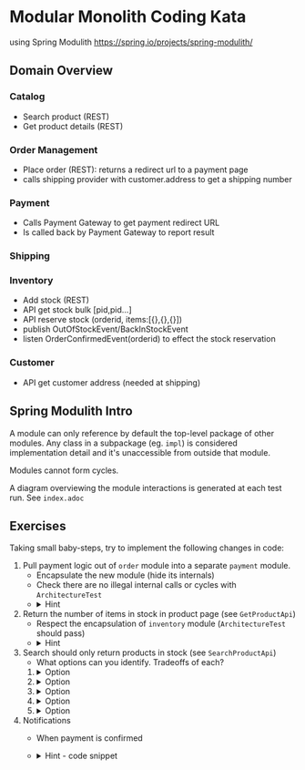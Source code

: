 # Modular Monolith Coding Kata
using Spring Modulith https://spring.io/projects/spring-modulith/

## Domain Overview

### Catalog

- Search product (REST)
- Get product details (REST)

### Order Management

- Place order (REST): returns a redirect url to a payment page
- calls shipping provider with customer.address to get a shipping number

### Payment

- Calls Payment Gateway to get payment redirect URL
- Is called back by Payment Gateway to report result

### Shipping

### Inventory

- Add stock (REST)
- API get stock bulk [pid,pid...]
- API reserve stock (orderid, items:[{},{},{}])
- publish OutOfStockEvent/BackInStockEvent
- listen OrderConfirmedEvent(orderid) to effect the stock reservation

### Customer

- API get customer address (needed at shipping)

## Spring Modulith Intro
A module can only reference by default the top-level package of other modules. Any class in a subpackage (eg. `impl`) is considered implementation detail and it's unaccessible from outside that module.

Modules cannot form cycles.

A diagram overviewing the module interactions is generated at each test run. See `index.adoc`

## Exercises
Taking small baby-steps, try to implement the following changes in code:
1. Pull payment logic out of `order` module into a separate `payment` module.
    - Encapsulate the new module (hide its internals)
    - Check there are no illegal internal calls or cycles with `ArchitectureTest`
    - <details><summary>Hint</summary>Have a si</details>
2. Return the number of items in stock in product page (see `GetProductApi`)
    - Respect the encapsulation of `inventory` module (`ArchitectureTest` should pass)
   - <details><summary>Hint</summary>Retrieve the stock item number via a call to a new method in `InventoryModule`</details>
3. Search should only return products in stock (see `SearchProductApi`)
    - What options can you identify. Tradeoffs of each?
    1. <details><summary>Option</summary>Find all products and join in-memory with all stock. Or vice-versa.</details>
    1. <details><summary>Option</summary>Force a JOIN via SQL/JPQL</details>
    1. <details><summary>Option</summary>Replicate stock item number at every change via events from `inventory`</details>
    1. <details><summary>Option</summary>Publish `OutOfStockEvent` and `BackInStockEvent` from `inventory`, keep a `Product.inStock` boolean; </details>
    1. <details><summary>Option</summary>A separate ElasticSearch engine to which you publish product{id,name} and stock{items} (just imagine)</details>
4. Notifications
   - When payment is confirmed
   - <details>
      <summary>Hint - code snippet</summary>
     
     ``` @ApplicationModuleListener
      public void onOrderStatusChanged(OrderStatusChangedEvent event) {
        String customerEmail = customerModule.getCustomer(event.customerId()).email();
        if (event.status() == OrderStatus.PAYMENT_APPROVED) {
          sendPaymentConfirmedEmail(event, customerEmail);
        }
        if (event.status() == OrderStatus.SHIPPING_IN_PROGRESS) {
          sendOrderShippedEmail(event, customerEmail);
        }
      }
     ```
   </details>

